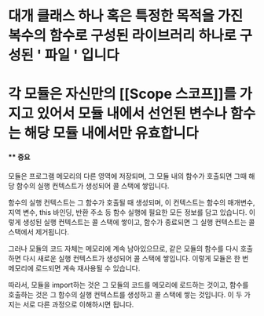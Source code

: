 
# 대개 클래스 하나 혹은 특정한 목적을 가진 복수의 함수로 구성된 라이브러리 하나로 구성된 '  파일 ' 입니다

# 각 모듈은 자신만의 [[Scope 스코프]]를 가지고 있어서 모듈 내에서 선언된 변수나 함수는 해당 모듈 내에서만 유효합니다

#### ** 중요

모듈은 프로그램 메모리의 다른 영역에 저장되며, 그 모듈 내의 함수가 호출되면 그때 해당 함수의 실행 컨텍스트가 생성되어 콜 스택에 쌓입니다.

함수의 실행 컨텍스트는 그 함수가 호출될 때 생성되며, 이 컨텍스트는 함수의 매개변수, 지역 변수, this 바인딩, 반환 주소 등 함수 실행에 필요한 모든 정보를 담고 있습니다. 이렇게 생성된 실행 컨텍스트는 콜 스택에 쌓이고, 함수가 종료되면 그 실행 컨텍스트는 콜 스택에서 제거됩니다.

그러나 모듈의 코드 자체는 메모리에 계속 남아있으므로, 같은 모듈의 함수를 다시 호출하면 다시 새로운 실행 컨텍스트가 생성되어 콜 스택에 쌓입니다. 이렇게 모듈은 한 번 메모리에 로드되면 계속 재사용될 수 있습니다.

따라서, 모듈을 import하는 것은 그 모듈의 코드를 메모리에 로드하는 것이고, 함수를 호출하는 것은 그 함수의 실행 컨텍스트를 생성하고 콜 스택에 쌓는 것입니다. 이 두 가지는 서로 다른 과정으로 이해하시면 됩니다.